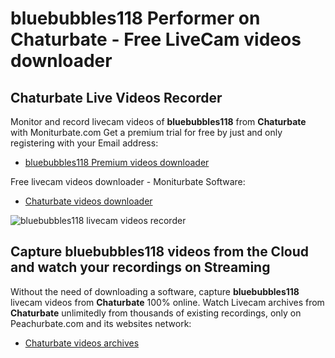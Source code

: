 # bluebubbles118 Performer on Chaturbate - Free LiveCam videos downloader

## Chaturbate Live Videos Recorder

Monitor and record livecam videos of **bluebubbles118** from **Chaturbate** with Moniturbate.com
Get a premium trial for free by just and only registering with your Email address:
* [bluebubbles118 Premium videos downloader](https://moniturbate.com/request-demo-licence-key.html)

Free livecam videos downloader - Moniturbate Software:
* [Chaturbate videos downloader](https://moniturbate.com/moniturbate-download-software.html)

![bluebubbles118 livecam videos recorder](https://peachurnet.com/templates/moniturbate-software.png)


## Capture bluebubbles118 videos from the Cloud and watch your recordings on Streaming

Without the need of downloading a software, capture **bluebubbles118** livecam videos from **Chaturbate** 100% online.
Watch Livecam archives from **Chaturbate** unlimitedly from thousands of existing recordings, only on Peachurbate.com and its websites network:
* [Chaturbate videos archives](https://peachurnet.com/)